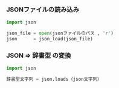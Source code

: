 ### JSONファイルの読み込み
```python
import json

json_file = open(jsonファイルのパス , 'r')
json      = json_load(json_file)
```

### JSON => 辞書型 の変換

```python
import json

辞書型文字列 = json.loads（json文字列）
```

### 
